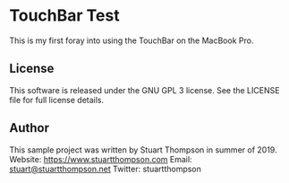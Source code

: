 # TouchBar Test
This is my first foray into using the TouchBar on the MacBook Pro.

## License
This software is released under the GNU GPL 3 license.
See the LICENSE file for full license details.

## Author
This sample project was written by Stuart Thompson in summer of 2019.
Website: https://www.stuartthompson.com
Email: stuart@stuartthompson.net
Twitter: stuartthompson